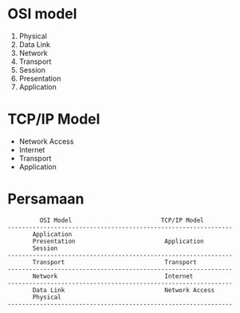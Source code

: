 # OSI model
1. Physical
2. Data Link
3. Network
4. Transport
5. Session
6. Presentation
7. Application


# TCP/IP Model
- Network Access
- Internet
- Transport
- Application

# Persamaan
```
         OSI Model                         TCP/IP Model
---------------------------------------------------------------
       Application
       Presentation                         Application
       Session
---------------------------------------------------------------
       Transport                            Transport
---------------------------------------------------------------
       Network                              Internet
---------------------------------------------------------------
       Data Link                            Network Access
       Physical                      
---------------------------------------------------------------
```